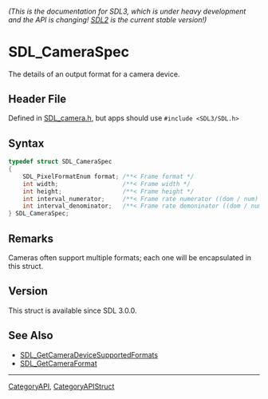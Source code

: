 ###### (This is the documentation for SDL3, which is under heavy development and the API is changing! [SDL2](https://wiki.libsdl.org/SDL2/) is the current stable version!)
# SDL_CameraSpec

The details of an output format for a camera device.

## Header File

Defined in [SDL_camera.h](https://github.com/libsdl-org/SDL/blob/main/include/SDL3/SDL_camera.h), but apps should use `#include <SDL3/SDL.h>`

## Syntax

```c
typedef struct SDL_CameraSpec
{
    SDL_PixelFormatEnum format; /**< Frame format */
    int width;                  /**< Frame width */
    int height;                 /**< Frame height */
    int interval_numerator;     /**< Frame rate numerator ((dom / num) == fps, (num / dom) == duration) */
    int interval_denominator;   /**< Frame rate demoninator ((dom / num) == fps, (num / dom) == duration) */
} SDL_CameraSpec;
```

## Remarks

Cameras often support multiple formats; each one will be encapsulated in
this struct.

## Version

This struct is available since SDL 3.0.0.

## See Also

* [SDL_GetCameraDeviceSupportedFormats](SDL_GetCameraDeviceSupportedFormats)
* [SDL_GetCameraFormat](SDL_GetCameraFormat)

----
[CategoryAPI](CategoryAPI), [CategoryAPIStruct](CategoryAPIStruct)

